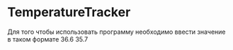# TemperatureTracker
Для того чтобы использовать программу 
необходимо ввести значение в таком формате
36.6 
35.7
